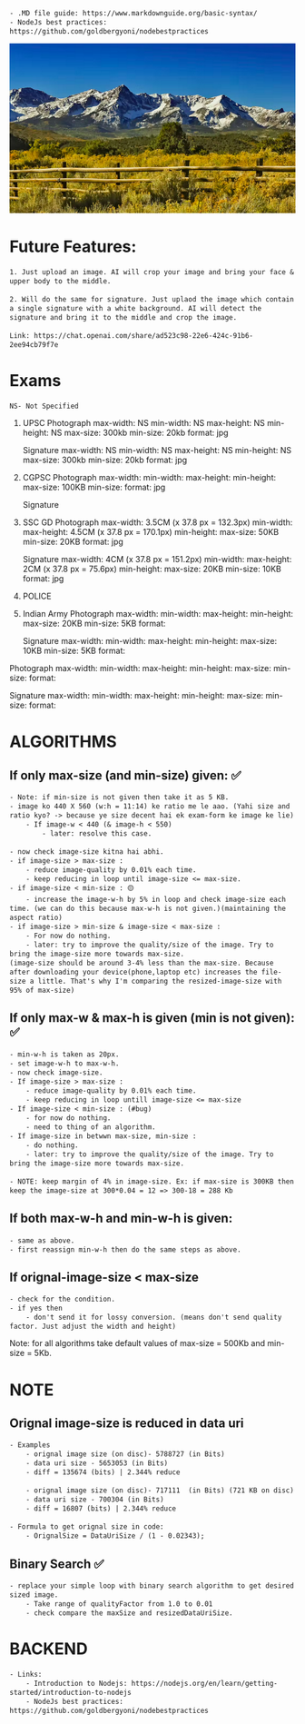
    - .MD file guide: https://www.markdownguide.org/basic-syntax/  
    - NodeJs best practices: https://github.com/goldbergyoni/nodebestpractices 


![The San Juan Mountains are beautiful!](/mountain-image.png "San Juan Mountains")


# Future Features: 
    1. Just upload an image. AI will crop your image and bring your face & upper body to the middle. 

    2. Will do the same for signature. Just uplaod the image which contain a single signature with a white background. AI will detect the signature and bring it to the middle and crop the image. 

    Link: https://chat.openai.com/share/ad523c98-22e6-424c-91b6-2ee94cb79f7e


# Exams 
    NS- Not Specified

1. UPSC 
    Photograph
        max-width: NS 
        min-width: NS 
        max-height: NS 
        min-height: NS 
        max-size: 300kb 
        min-size: 20kb 
        format: jpg 

    Signature
        max-width: NS 
        min-width: NS 
        max-height: NS 
        min-height: NS 
        max-size: 300kb 
        min-size: 20kb 
        format: jpg 

2. CGPSC 
    Photograph 
        max-width: 
        min-width: 
        max-height: 
        min-height: 
        max-size: 100KB 
        min-size: 
        format: jpg 
    
    Signature

3. SSC GD 
    Photograph 
        max-width: 3.5CM  (x 37.8 px = 132.3px)
        min-width: 
        max-height: 4.5CM (x 37.8 px = 170.1px)
        min-height: 
        max-size: 50KB
        min-size: 20KB
        format: jpg

    Signature
        max-width: 4CM (x 37.8 px = 151.2px)
        min-width: 
        max-height: 2CM (x 37.8 px = 75.6px)
        min-height: 
        max-size: 20KB
        min-size: 10KB
        format: jpg

4. POLICE 

5. Indian Army 
    Photograph 
        max-width: 
        min-width: 
        max-height: 
        min-height: 
        max-size: 20KB 
        min-size: 5KB 
        format:

    Signature
        max-width: 
        min-width: 
        max-height: 
        min-height: 
        max-size: 10KB 
        min-size: 5KB 
        format: 




Photograph 
    max-width: 
    min-width: 
    max-height: 
    min-height: 
    max-size: 
    min-size: 
    format:

Signature
    max-width: 
    min-width: 
    max-height: 
    min-height: 
    max-size: 
    min-size: 
    format:

# ALGORITHMS 
 
## If only max-size (and min-size) given: ✅
    - Note: if min-size is not given then take it as 5 KB. 
    - image ko 440 X 560 (w:h = 11:14) ke ratio me le aao. (Yahi size and ratio kyo? -> because ye size decent hai ek exam-form ke image ke lie) 
        - If image-w < 440 (& image-h < 550) 
            - later: resolve this case. 

    - now check image-size kitna hai abhi. 
    - if image-size > max-size : 
        - reduce image-quality by 0.01% each time. 
        - keep reducing in loop until image-size <= max-size. 
    - if image-size < min-size : 🟡
        - increase the image-w-h by 5% in loop and check image-size each time. (we can do this because max-w-h is not given.)(maintaining the aspect ratio) 
    - if image-size > min-size & image-size < max-size : 
        - For now do nothing. 
        - later: try to improve the quality/size of the image. Try to bring the image-size more towards max-size. 
    (image-size should be around 3-4% less than the max-size. Because after downloading your device(phone,laptop etc) increases the file-size a little. That's why I'm comparing the resized-image-size with 95% of max-size) 

## If only max-w & max-h is given (min is not given): ✅
    - min-w-h is taken as 20px. 
    - set image-w-h to max-w-h. 
    - now check image-size. 
    - If image-size > max-size : 
        - reduce image-quality by 0.01% each time. 
        - keep reducing in loop untill image-size <= max-size 
    - If image-size < min-size : (#bug)
        - for now do nothing. 
        - need to thing of an algorithm. 
    - If image-size in betwwn max-size, min-size : 
        - do nothing. 
        - later: try to improve the quality/size of the image. Try to bring the image-size more towards max-size. 

    - NOTE: keep margin of 4% in image-size. Ex: if max-size is 300KB then keep the image-size at 300*0.04 = 12 => 300-18 = 288 Kb 

## If both max-w-h and min-w-h is given: 
    - same as above. 
    - first reassign min-w-h then do the same steps as above. 

## If orignal-image-size < max-size 
    - check for the condition. 
    - if yes then 
        - don't send it for lossy conversion. (means don't send quality factor. Just adjust the width and height) 


Note: for all algorithms take default values of max-size = 500Kb and min-size = 5Kb. 



# NOTE 

## Orignal image-size is reduced in data uri 
    - Examples 
        - orignal image size (on disc)- 5788727 (in Bits) 
        - data uri size - 5653053 (in Bits) 
        - diff = 135674 (bits) | 2.344% reduce 

        - orignal image size (on disc)- 717111  (in Bits) (721 KB on disc)
        - data uri size - 700304 (in Bits) 
        - diff = 16807 (bits) | 2.344% reduce 

    - Formula to get orignal size in code: 
        - OrignalSize = DataUriSize / (1 - 0.02343); 

## Binary Search ✅
    - replace your simple loop with binary search algorithm to get desired sized image.
        - Take range of qualityFactor from 1.0 to 0.01 
        - check compare the maxSize and resizedDataUriSize. 


# BACKEND 

    - Links: 
        - Introduction to Nodejs: https://nodejs.org/en/learn/getting-started/introduction-to-nodejs
        - NodeJs best practices: https://github.com/goldbergyoni/nodebestpractices 


